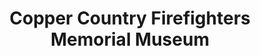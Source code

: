 ---
layout: repo
title: "Copper Country Firefighters Memorial Museum"
id: 3933
permalink: repos/3933/
---